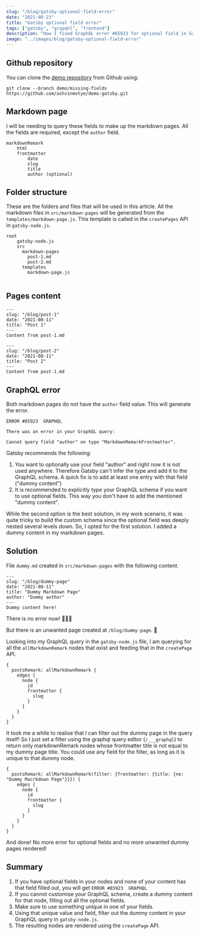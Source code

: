 ```yaml
---
slug: "/blog/gatsby-optional-field-error"
date: "2021-08-23"
title: "Gatsby optional field error"
tags: ["gatsby", "grapqhl", "frontend"]
description: "How I fixed GraphQL error #85923 for optional field in Gatsby."
image: "../images/blog/gatsby-optional-field-error"
---
```

## Github repository
You can clone the [demo repository](https://github.com/ashvinmotye/demo-gatsby) from Github using:

`git clone --branch demo/missing-fields https://github.com/ashvinmotye/demo-gatsby.git
`

## Markdown page
I will be needing to query these fields to make up the markdown pages. All the fields are required, except the `author` field.
```
markdownRemark
    html
    frontmatter
        date
        slug
        title
        author (optional)
```

## Folder structure
These are the folders and files that will be used in this article. All the markdown files in `src/markdown-pages` will be generated from the `templates/markdown-page.js`. This template is called in the `createPages` API in `gatsby-node.js`.
```
root
    gatsby-node.js
    src
      markdown-pages
        post-1.md
        post-2.md
      templates
        markdown-page.js
        
```
## Pages content
```
---
slug: "/blog/post-1"
date: "2021-08-11"
title: "Post 1"
---
Content from post-1.md
```
```
---
slug: "/blog/post-2"
date: "2021-08-11"
title: "Post 2"
---
Content from post-1.md
```

## GraphQL error
Both markdown pages do not have the `author` field value.
This will generate the error.
```
ERROR #85923  GRAPHQL

There was an error in your GraphQL query:

Cannot query field "author" on type "MarkdownRemarkFrontmatter".
```
Gatsby recommends the following:
1. You want to optionally use your field "author" and right now it is not used
anywhere. Therefore Gatsby can't infer the type and add it to the GraphQL
schema. A quick fix is to add at least one entry with that field ("dummy
content")
1. It is recommended to explicitly type your GraphQL schema if you want to use
optional fields. This way you don't have to add the mentioned "dummy content".

While the second option is the best solution, in my work scenario, it was quite tricky to build the custom schema since the optional field was deeply nested several levels down. So, I opted for the first solution. I added a dummy content in my markdown pages.

## Solution
File `dummy.md` created in `src/markdown-pages` with the following content.

```
---
slug: "/blog/dummy-page"
date: "2021-08-11"
title: "Dummy Markdown Page"
author: "Dummy author"
---
Dummy content here!
```
There is no error now! 🎉🎉🎉

But there is an unwanted page created at `/blog/dummy-page`. 🤦

Looking into my GraphQL query in the `gatsby-node.js` file, I am querying for all the `allMarkdownRemark` nodes that exist and feeding that in the `createPage` API.
```
{
  postsRemark: allMarkdownRemark {
    edges {
      node {
        id
        frontmatter {
          slug
        }
      }
    }
  }
}
```
It took me a while to realise that I can filter out the dummy page in the query itself! So I just set a filter using the graphql query editor (`/___graphql`) to return only markdownRemark nodes whose frontmatter title is not equal to my dummy page title. You could use any field for the filter, as long as it is unique to that dummy node.
```
{
  postsRemark: allMarkdownRemark(filter: {frontmatter: {title: {ne: "Dummy Macrkdown Page"}}}) {
    edges {
      node {
        id
        frontmatter {
          slug
        }
      }
    }
  }
}
```
And done! No more error for optional fields and no more unwanted dummy pages rendered!

## Summary
1. If you have optional fields in your nodes and none of your content has that field filled out, you will get `ERROR #85923  GRAPHQL`
1. If you cannot customise your GraphQL schema, create a dummy content for that node, filling out all the optional fields.
1. Make sure to use something unique in one of your fields.
1. Using that unique value and field, filter out the dummy content in your GraphQL query in `gatsby-node.js`.
1. The resulting nodes are rendered using the `createPage` API.